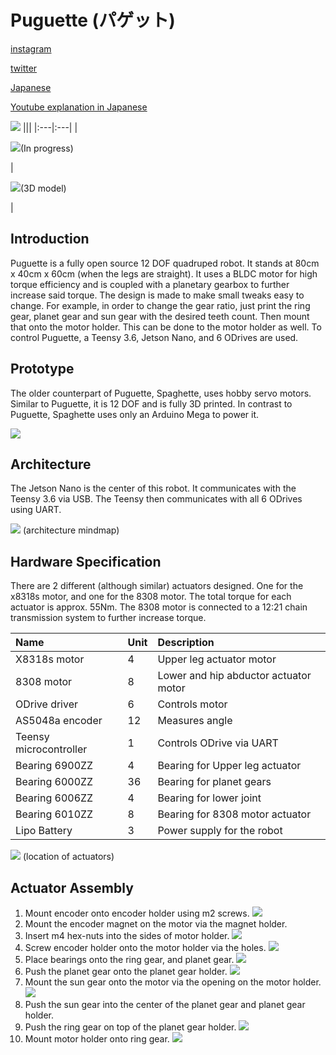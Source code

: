# Puguette (パゲット)

[instagram](https://www.instagram.com/haruto89610/)

[twitter](https://twitter.com/TofuTohuman)

[Japanese](./README_jp.md)

[Youtube explanation in Japanese](https://www.youtube.com/watch?v=FokTPg63v5w)

![](./images/Photo.jpg)
|||
|:---|:---|
|<p><img src="./images/puguette.png"/>(In progress)</p>|<p><img src="./images/puguette_model.png"/>(3D model)</p>|


## Introduction

Puguette is a fully open source 12 DOF quadruped robot. It stands at 80cm x 40cm x 60cm (when the legs are straight). It uses a BLDC motor for high torque efficiency and is coupled with a planetary gearbox to further increase said torque. The design is made to make small tweaks easy to change. For example, in order to change the gear ratio, just print the ring gear, planet gear and sun gear with the desired teeth count. Then mount that onto the motor holder. This can be done to the motor holder as well. To control Puguette, a Teensy 3.6, Jetson Nano, and 6 ODrives are used.

## Prototype

The older counterpart of Puguette, Spaghette, uses hobby servo motors. Similar to Puguette, it is 12 DOF and is fully 3D printed. In contrast to Puguette, Spaghette uses only an Arduino Mega to power it.

![](./images/Prototype.jpg)


## Architecture

The Jetson Nano is the center of this robot. It communicates with the Teensy 3.6 via USB. The Teensy then communicates with all 6 ODrives using UART.

![](./images/ArchitectureDiagram.png)
(architecture mindmap)

## Hardware Specification

There are 2 different (although similar) actuators designed. One for the x8318s motor, and one for the 8308 motor.
The total torque for each actuator is approx. 55Nm. The 8308 motor is connected to a 12:21 chain transmission system to further increase torque.

| Name | Unit | Description |
| :--- | :--- | :--- |
| X8318s motor | 4 | Upper leg actuator motor |
| 8308 motor | 8 | Lower and hip abductor actuator motor |
| ODrive driver | 6 | Controls motor |
| AS5048a encoder | 12 | Measures angle |
| Teensy microcontroller | 1 | Controls ODrive via UART |
| Bearing 6900ZZ | 4 | Bearing for Upper leg actuator |
| Bearing 6000ZZ | 36 | Bearing for planet gears |
| Bearing 6006ZZ | 4 | Bearing for lower joint  |
| Bearing 6010ZZ | 8 | Bearing for 8308 motor actuator |
| Lipo Battery | 3 | Power supply for the robot |

![](./images/ActuratorDiagram.png)
(location of actuators)

## Actuator Assembly

  1. Mount encoder onto encoder holder using m2 screws.
  ![](./images/Step1.png)
  2. Mount the encoder magnet on the motor via the magnet holder.
  3. Insert m4 hex-nuts into the sides of motor holder.
  ![](./images/Step3.png)
  4. Screw encoder holder onto the motor holder via the holes.
  ![](./images/Step4.png)
  5. Place bearings onto the ring gear, and planet gear.
  ![](./images/Step5.png)
  6. Push the planet gear onto the planet gear holder.
  ![](./images/Step6.png)
  7. Mount the sun gear onto the motor via the opening on the motor holder.
  ![](./images/Step7.png)
  8. Push the sun gear into the center of the planet gear and planet gear holder.
  9. Push the ring gear on top of the planet gear holder.
  ![](./images/Step9.png)
  10. Mount motor holder onto ring gear.
  ![](./images/Step10.png)
